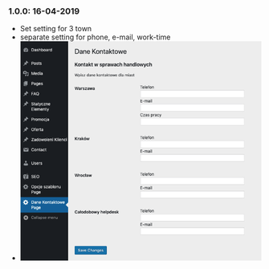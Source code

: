### 1.0.0: 16-04-2019

- Set setting for 3 town
- separate setting for phone, e-mail, work-time
- ![version 1.0.0](info-1-0-0.png)
